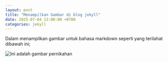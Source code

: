 ```yaml
---
layout: post
title: "Menampilkan Gambar di blog jekyll"
date: 2025-07-04 13:00:00 +0700
categories: jekyll
---
```


Dalam menampilkan gambar untuk bahasa markdown seperti yang terilahat dibawah ini;

![Ini adalah gambar pernikahan](https://drive.google.com/uc?export=view&id=1aBcDeFgHiJkLmNoPqRsTuVwXyZ)